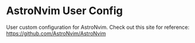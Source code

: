 # AstroNvim User Config

User custom configuration for AstroNvim. Check out this site for reference: https://github.com/AstroNvim/AstroNvim

